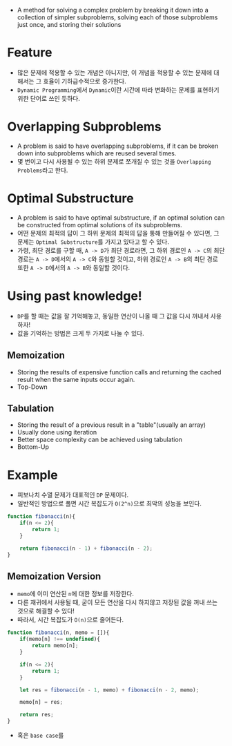 - A method for solving a complex problem by breaking it down into a collection of simpler subproblems, solving each of those subproblems just once, and storing their solutions

# Feature
- 많은 문제에 적용할 수 있는 개념은 아니지만, 이 개념을 적용할 수 있는 문제에 대해서는 그 효율이 기하급수적으로 증가한다.
- `Dynamic Programming`에서 `Dynamic`이란 시간에 따라 변화하는 문제를 표현하기 위한 단어로 쓰인 듯하다.

# Overlapping Subproblems
- A problem is said to have overlapping subproblems, if it can be broken down into subproblems which are reused several times.
- 몇 번이고 다시 사용될 수 있는 하위 문제로 쪼개질 수 있는 것을 `Overlapping Problems`라고 한다.

# Optimal Substructure
- A problem is said to have optimal substructure, if an optimal solution can be constructed from optimal solutions of its subproblems.
- 어떤 문제의 최적의 답이 그 하위 문제의 최적의 답을 통해 만들어질 수 있다면, 그 문제는 `Optimal Substructure`를 가지고 있다고 할 수 있다.
- 가령, 최단 경로를 구할 때, `A -> D`가 최단 경로라면, 그 하위 경로인 `A -> C`의 최단 경로는 `A -> D`에서의 `A -> C`와 동일할 것이고, 하위 경로인 `A -> B`의 최단 경로 또한 `A -> D`에서의 `A -> B`와 동일할 것이다.

# Using past knowledge!
- `DP`를 할 때는 값을 잘 기억해놓고, 동일한 연산이 나올 때 그 값을 다시 꺼내서 사용하자!
- 값을 기억하는 방법은 크게 두 가지로 나눌 수 있다.
## Memoization
- Storing the results of expensive function calls and returning the cached result when the same inputs occur again.
- Top-Down
## Tabulation
- Storing the result of a previous result in a "table"(usually an array)
- Usually done using iteration
- Better space complexity can be achieved using tabulation
- Bottom-Up

# Example
- 피보나치 수열 문제가 대표적인 `DP` 문제이다.
- 일반적인 방법으로 풀면 시간 복잡도가 `O(2^n)`으로 최악의 성능을 보인다.

```js
function fibonacci(n){
	if(n <= 2){
		return 1;
	}

	return fibonacci(n - 1) + fibonacci(n - 2);
}
```
## Memoization Version
- `memo`에 이미 연산된 `n`에 대한 정보를 저장한다.
- 다른 재귀에서 사용될 때, 굳이 모든 연산을 다시 하지않고 저장된 값을 꺼내 쓰는 것으로 해결할 수 있다!
- 따라서, 시간 복잡도가 `O(n)`으로 줄어든다.

```js
function fibonacci(n, memo = []){
	if(memo[n] !== undefined){
		return memo[n];
	}

	if(n <= 2){
		return 1;
	}

	let res = fibonacci(n - 1, memo) + fibonacci(n - 2, memo);

	memo[n] = res;

	return res;
}
```

- 혹은 `base case`를 